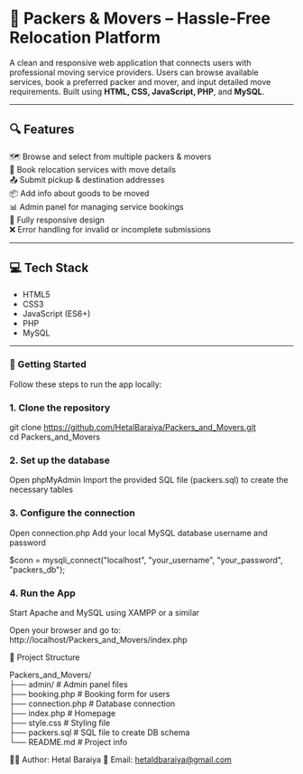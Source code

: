 # 🚚 Packers & Movers – Hassle-Free Relocation Platform

A clean and responsive web application that connects users with professional moving service providers. Users can browse available services, book a preferred packer and mover, and input detailed move requirements. Built using **HTML, CSS, JavaScript, PHP**, and **MySQL**.

---

## 🔍 Features

🗺️ Browse and select from multiple packers & movers  
📅 Book relocation services with move details  
📤 Submit pickup & destination addresses  
📦 Add info about goods to be moved  
📊 Admin panel for managing service bookings  
📱 Fully responsive design  
❌ Error handling for invalid or incomplete submissions  

---
## 💻 Tech Stack

- HTML5  
- CSS3  
- JavaScript (ES6+)  
- PHP  
- MySQL  

---

### 🚀 Getting Started
Follow these steps to run the app locally:

### 1. Clone the repository
git clone https://github.com/HetalBaraiya/Packers_and_Movers.git  
cd Packers_and_Movers

### 2. Set up the database
Open phpMyAdmin
Import the provided SQL file (packers.sql) to create the necessary tables

### 3. Configure the connection
Open connection.php
Add your local MySQL database username and password

$conn = mysqli_connect("localhost", "your_username", "your_password", "packers_db");

### 4. Run the App
Start Apache and MySQL using XAMPP or a similar

Open your browser and go to:
http://localhost/Packers_and_Movers/index.php


📁 Project Structure

Packers_and_Movers/  
├── admin/                # Admin panel files  
├── booking.php          # Booking form for users  
├── connection.php       # Database connection  
├── index.php            # Homepage  
├── style.css            # Styling file  
├── packers.sql          # SQL file to create DB schema  
└── README.md            # Project info

🙋‍♀️ Author: Hetal Baraiya
📧 Email: hetaldbaraiya@gmail.com

